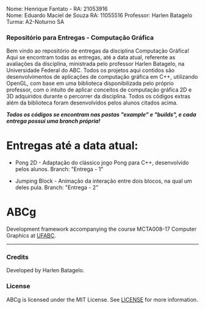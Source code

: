 Nome: Henrique Fantato                                                       -                                           RA: 21053916         
Nome: Eduardo Maciel de Souza                                                                                            RA: 11055516
Professor: Harlen Batagelo                                                                                       Turma: A2-Noturno SA
       
### Repositório para Entregas - Computação Gráfica

 Bem vindo ao repositório de entregas da disciplina Computação Gráfica! Aqui se encontram todas as entregas, até a data atual, 
referente as avaliações da disciplina, ministrada pelo professor Harlen Batagelo, na Universidade Federal do ABC. Todos os 
projetos aqui contidos são desenvolvimentos de aplicações de computação gráfica em C++, utilizando OpenGL, com base em uma 
biblioteca disponibilizada pelo próprio professor, com o intuito de aplicar conceitos de computação gráfica 2D e 3D adquiridos
durante o percorrer da disciplina. Todos os códigos extras além da biblioteca foram desenvolvidos pelos alunos citados acima.

***Todos os códigos se encontram nas pastas "example" e "builds", e cada entrega possui uma branch própria!***

# Entregas até a data atual:
       
 - Pong 2D - Adaptação do clássico jogo Pong para C++, desenvolvido pelos alunos. Branch: "Entrega - 1"
 
 - Jumping Block - Animação da interação entre dois blocos, na qual um deles pula. Branch: "Entrega - 2"




ABCg
======

Development framework accompanying the course MCTA008-17 Computer Graphics at [UFABC](https://www.ufabc.edu.br/).

----

### Credits

Developed by Harlen Batagelo.

### License

ABCg is licensed under the MIT License. See [LICENSE](https://github.com/hbatagelo/abcg/blob/main/LICENSE) for more information.
